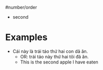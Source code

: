 #number/order 

- second

# Examples
- Cái này là trái táo thứ hai con dã ăn.
	- OR: trái táo này thứ hai tôi đã ăn.
	- This is the second apple I have eaten 